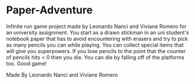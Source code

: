 # Paper-Adventure
Infinite run game project made by Leonardo Nanci and Viviane Romero for an university assignment.
You start as a drawn stickman in an uni student's notebook paper that has to avoid encountering with erasers and try to pick as many
pencils you can while playing. You can collect special items that will give you superpowers.
If you lose pencils to the point that the counter of pencils hits < 0 then you die. You can die by falling off of the platforms too.
Good game!

Made By Leonardo Nanci and Viviane Romero

